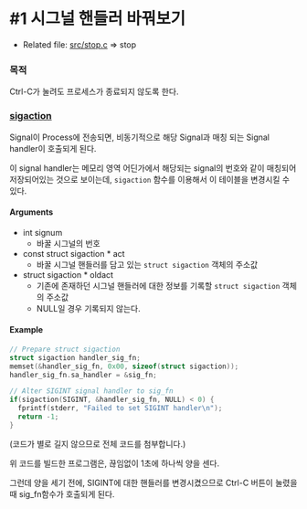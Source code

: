 # #1 시그널 핸들러 바꿔보기

- Related file: [src/stop.c](/signal/src/stop.c) => stop

### 목적

Ctrl-C가 눌려도 프로세스가 종료되지 않도록 한다.

### [sigaction](http://man7.org/linux/man-pages/man2/sigaction.2.html)

Signal이 Process에 전송되면, 비동기적으로 해당 Signal과 매칭 되는 Signal handler이 호출되게 된다.

이 signal handler는 메모리 영역 어딘가에서 해당되는 signal의 번호와 같이 매칭되어 저장되어있는 것으로 보이는데, `sigaction` 함수를 이용해서 이 테이블을 변경시킬 수 있다.

#### Arguments

- int signum
  - 바꿀 시그널의 번호
- const struct sigaction * act
  - 바꿀 시그널 핸들러를 담고 있는 `struct sigaction` 객체의 주소값
- struct sigaction * oldact
  - 기존에 존재하던 시그널 핸들러에 대한 정보를 기록할 `struct sigaction` 객체의 주소값
  - NULL일 경우 기록되지 않는다.

#### Example

```c
// Prepare struct sigaction
struct sigaction handler_sig_fn;
memset(&handler_sig_fn, 0x00, sizeof(struct sigaction));
handler_sig_fn.sa_handler = &sig_fn;

// Alter SIGINT signal handler to sig_fn
if(sigaction(SIGINT, &handler_sig_fn, NULL) < 0) {
  fprintf(stderr, "Failed to set SIGINT handler\n");
  return -1;
}
```

(코드가 별로 길지 않으므로 전체 코드를 첨부합니다.)

위 코드를 빌드한 프로그램은, 끊임없이 1초에 하나씩 양을 센다.

그런데 양을 세기 전에, SIGINT에 대한 핸들러를 변경시켰으므로 Ctrl-C 버튼이 눌렸을 때 sig_fn함수가 호출되게 된다.

